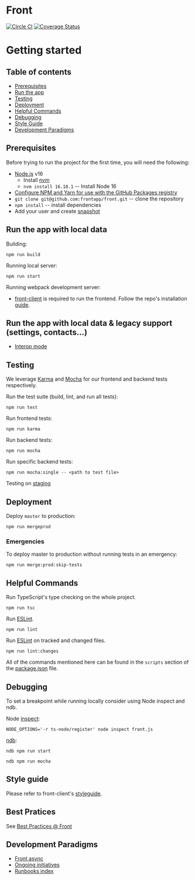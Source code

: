 Front
=====

[![Circle CI](https://circleci.com/gh/frontapp/front.svg?style=shield&circle-token=1a36739a429b5c7a0e6865742fbffb46fa7cd0cf)](https://circleci.com/gh/frontapp/front) [![Coverage Status](https://coveralls.io/repos/github/frontapp/front/badge.svg?t=bhtzzb)](https://coveralls.io/github/frontapp/front?branch=master)


# Getting started

## Table of contents

- [Prerequisites](#prerequisites)
- [Run the app](#run-the-app-with-local-data)
- [Testing](#testing)
- [Deployment](#deployment)
- [Helpful Commands](#helpful-commands)
- [Debugging](#debugging)
- [Style Guide](#style-guide)
- [Development Paradigms](#development-paradigms)

## Prerequisites

Before trying to run the project for the first time, you will need the following:

- [Node.js](node) v16
    - Install [nvm](https://github.com/nvm-sh/nvm#install--update-script)
    - `nvm install 16.18.1` -- Install Node 16
- [Configure NPM and Yarn for use with the GitHub Packages registry](https://docs.google.com/document/d/1xingH-8fOO3zdMqUyTycGOIPricbaR1e7bLaMCsiSn0)
- `git clone git@github.com:frontapp/front.git` -- clone the repository
- `npm install` -- install dependencies
- Add your user and create [snapshot](https://docs.google.com/document/d/1LsPPrinh5_PYuVCbmvmwL3bFClzVPU_OF0N35dQOhME/edit#bookmark=id.u0gig8lhk3kf)

## Run the app with local data

Building:

```
npm run build
```

Running local server:

```
npm run start
```

Running webpack development server:
- [front-client](https://github.com/frontapp/front-client) is required to run the frontend. Follow the repo's installation [guide](https://github.com/frontapp/front-client/blob/master/docs/getting-started.md).

## Run the app with local data & legacy support (settings, contacts...)
- [Interop mode](https://github.com/frontapp/front-client/blob/master/docs/interop.md)

## Testing

We leverage [Karma](https://karma-runner.github.io/latest/index.html) and [Mocha](https://mochajs.org) for our frontend and backend tests respectively.

Run the test suite (build, lint, and run all tests):

```
npm run test
```

Run frontend tests:

```
npm run karma
```

Run backend tests:

```
npm run mocha
```

Run specific backend tests:

```
npm run mocha:single -- <path to test file>
```

Testing on [staging](https://docs.google.com/document/d/1B-zHXn4NXRaj5pkgH5R-vWvpQnLwoK_823d3Y2z6etU)

## Deployment

Deploy `master` to production:

```
npm run mergeprod
```

### Emergencies

To deploy master to production without running tests in an emergency:

```
npm run merge:prod:skip-tests
```

## Helpful Commands

Run TypeScript's type checking on the whole project.

```
npm run tsc
```

Run [ESLint][eslint].

```
npm run lint
```

Run [ESLint][eslint] on tracked and changed files.

```
npm run lint:changes
```

All of the commands mentioned here can be found in the `scripts` section of the [package.json](./package.json) file.

## Debugging

To set a breakpoint while running locally consider using Node inspect and ndb.

Node [inspect](https://nodejs.org/api/debugger.html):

```
NODE_OPTIONS='-r ts-node/register' node inspect front.js
```

[ndb](https://github.com/GoogleChromeLabs/ndb#ndb):

```
ndb npm run start
```

```
ndb npm run mocha
```

## Style guide
Please refer to front-client's [styleguide](https://github.com/frontapp/front-client/blob/master/docs/coding-guidelines.md).

## Best Pratices

See [Best Practices @ Front](./docs/modern_code.md)

## Development Paradigms
- [Front async](https://docs.google.com/document/d/1OtjEPNBLPBAIgh2Vw1be0NXog1pSjaziGKL4L4YAXNk)
- [Ongoing initiatives](https://docs.google.com/document/d/1ZWxV2kBN3q36HLIMwcO0Vsohoan1E-S9XiNMf0nKwbs)
- [Runbooks index](https://docs.google.com/document/d/1MrvkWhjZSKMdyrYU8-vcTrkckwCiac0YnFN0HG2pFDQ)

[node]: https://nodejs.org/en/
[eslint]: https://eslint.org/
[webpack]: https://webpack.js.org/
[babel]: https://babeljs.io/
[typescript]: http://www.typescriptlang.org/
